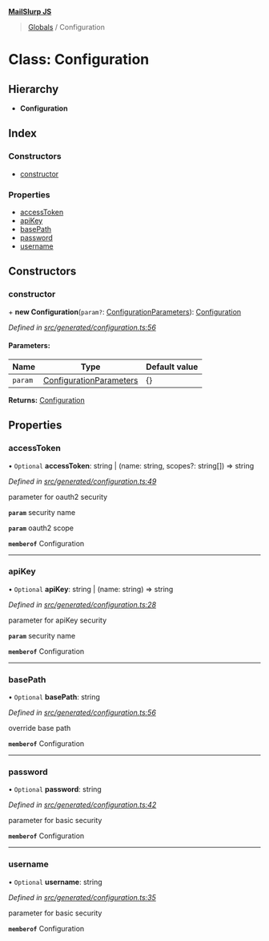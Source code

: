 **[MailSlurp JS](../README.md)**

> [Globals](../README.md) / Configuration

# Class: Configuration

## Hierarchy

* **Configuration**

## Index

### Constructors

* [constructor](configuration.md#constructor)

### Properties

* [accessToken](configuration.md#accesstoken)
* [apiKey](configuration.md#apikey)
* [basePath](configuration.md#basepath)
* [password](configuration.md#password)
* [username](configuration.md#username)

## Constructors

### constructor

\+ **new Configuration**(`param?`: [ConfigurationParameters](../interfaces/configurationparameters.md)): [Configuration](configuration.md)

*Defined in [src/generated/configuration.ts:56](https://github.com/mailslurp/mailslurp-client/blob/751f7bb/src/generated/configuration.ts#L56)*

#### Parameters:

Name | Type | Default value |
------ | ------ | ------ |
`param` | [ConfigurationParameters](../interfaces/configurationparameters.md) | {} |

**Returns:** [Configuration](configuration.md)

## Properties

### accessToken

• `Optional` **accessToken**: string \| (name: string, scopes?: string[]) => string

*Defined in [src/generated/configuration.ts:49](https://github.com/mailslurp/mailslurp-client/blob/751f7bb/src/generated/configuration.ts#L49)*

parameter for oauth2 security

**`param`** security name

**`param`** oauth2 scope

**`memberof`** Configuration

___

### apiKey

• `Optional` **apiKey**: string \| (name: string) => string

*Defined in [src/generated/configuration.ts:28](https://github.com/mailslurp/mailslurp-client/blob/751f7bb/src/generated/configuration.ts#L28)*

parameter for apiKey security

**`param`** security name

**`memberof`** Configuration

___

### basePath

• `Optional` **basePath**: string

*Defined in [src/generated/configuration.ts:56](https://github.com/mailslurp/mailslurp-client/blob/751f7bb/src/generated/configuration.ts#L56)*

override base path

**`memberof`** Configuration

___

### password

• `Optional` **password**: string

*Defined in [src/generated/configuration.ts:42](https://github.com/mailslurp/mailslurp-client/blob/751f7bb/src/generated/configuration.ts#L42)*

parameter for basic security

**`memberof`** Configuration

___

### username

• `Optional` **username**: string

*Defined in [src/generated/configuration.ts:35](https://github.com/mailslurp/mailslurp-client/blob/751f7bb/src/generated/configuration.ts#L35)*

parameter for basic security

**`memberof`** Configuration
